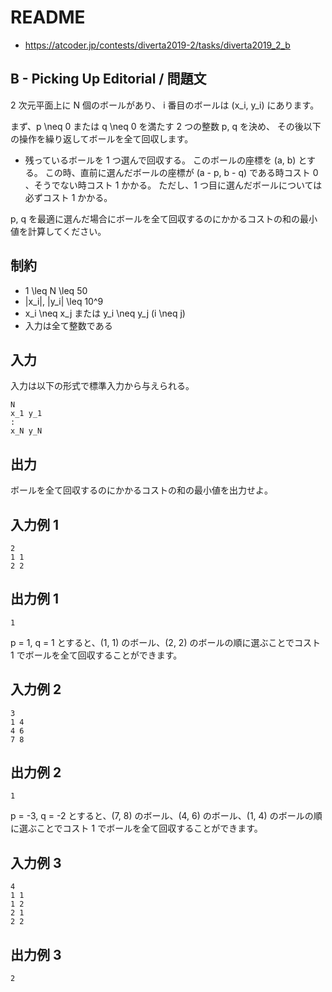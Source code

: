 # README
- <https://atcoder.jp/contests/diverta2019-2/tasks/diverta2019_2_b>
## B - Picking Up Editorial / 問題文
2 次元平面上に N 個のボールがあり、
i 番目のボールは (x_i, y_i) にあります。

まず、p \neq 0 または q \neq 0 を満たす 2 つの整数 p, q を決め、
その後以下の操作を繰り返してボールを全て回収します。

* 残っているボールを 1 つ選んで回収する。
  このボールの座標を (a, b) とする。
  この時、直前に選んだボールの座標が (a - p, b - q) である時コスト 0 、そうでない時コスト 1 かかる。
  ただし、1 つ目に選んだボールについては必ずコスト 1 かかる。

p, q を最適に選んだ場合にボールを全て回収するのにかかるコストの和の最小値を計算してください。
## 制約
* 1 \leq N \leq 50
* |x_i|, |y_i| \leq 10^9
* x_i \neq x_j または y_i \neq y_j (i \neq j)
* 入力は全て整数である
## 入力
入力は以下の形式で標準入力から与えられる。

```
N
x_1 y_1
:
x_N y_N
```
## 出力
ボールを全て回収するのにかかるコストの和の最小値を出力せよ。
## 入力例 1
```
2
1 1
2 2
```
## 出力例 1
```
1
```

p = 1, q = 1 とすると、(1, 1) のボール、(2, 2) のボールの順に選ぶことでコスト 1 でボールを全て回収することができます。
## 入力例 2
```
3
1 4
4 6
7 8
```
## 出力例 2
```
1
```

p = -3, q = -2 とすると、(7, 8) のボール、(4, 6) のボール、(1, 4) のボールの順に選ぶことでコスト 1 でボールを全て回収することができます。
## 入力例 3
```
4
1 1
1 2
2 1
2 2
```
## 出力例 3
```
2
```
